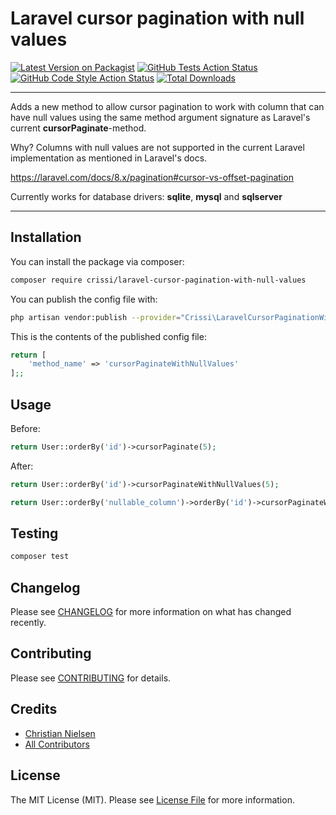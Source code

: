 # Laravel cursor pagination with null values

[![Latest Version on Packagist](https://img.shields.io/packagist/v/crissi/laravel-cursor-pagination-with-null-values.svg?style=flat-square)](https://packagist.org/packages/crissi/laravel-cursor-pagination-with-null-values)
[![GitHub Tests Action Status](https://img.shields.io/github/workflow/status/crissi/laravel-cursor-pagination-with-null-values/run-tests?label=tests)](https://github.com/crissi/laravel-cursor-pagination-with-null-values/actions?query=workflow%3Arun-tests+branch%3Amain)
[![GitHub Code Style Action Status](https://img.shields.io/github/workflow/status/crissi/laravel-cursor-pagination-with-null-values/Check%20&%20fix%20styling?label=code%20style)](https://github.com/crissi/laravel-cursor-pagination-with-null-values/actions?query=workflow%3A"Check+%26+fix+styling"+branch%3Amain)
[![Total Downloads](https://img.shields.io/packagist/dt/crissi/laravel-cursor-pagination-with-null-values.svg?style=flat-square)](https://packagist.org/packages/crissi/laravel-cursor-pagination-with-null-values)

---
Adds a new method to allow cursor pagination to work with column that can have null values using the same method argument signature as Laravel's current **cursorPaginate**-method. 

Why?
Columns with null values are not supported in the current Laravel implementation as mentioned in Laravel's docs.

https://laravel.com/docs/8.x/pagination#cursor-vs-offset-pagination

Currently works for database drivers: **sqlite**, **mysql** and **sqlserver**

---

## Installation

You can install the package via composer:

```bash
composer require crissi/laravel-cursor-pagination-with-null-values
```


You can publish the config file with:
```bash
php artisan vendor:publish --provider="Crissi\LaravelCursorPaginationWithNullValues\LaravelCursorPaginationWithNullValuesServiceProvider" --tag="laravel-cursor-pagination-with-null-values-config"
```

This is the contents of the published config file:

```php
return [
    'method_name' => 'cursorPaginateWithNullValues'
];;
```

## Usage

Before: 
```php
return User::orderBy('id')->cursorPaginate(5);
```
After:
```php
return User::orderBy('id')->cursorPaginateWithNullValues(5);
```
```php
return User::orderBy('nullable_column')->orderBy('id')->cursorPaginateWithNullValues(5);
```

## Testing

```bash
composer test
```

## Changelog

Please see [CHANGELOG](CHANGELOG.md) for more information on what has changed recently.

## Contributing

Please see [CONTRIBUTING](.github/CONTRIBUTING.md) for details.

## Credits

- [Christian Nielsen](https://github.com/crissi)
- [All Contributors](../../contributors)

## License

The MIT License (MIT). Please see [License File](LICENSE.md) for more information.
